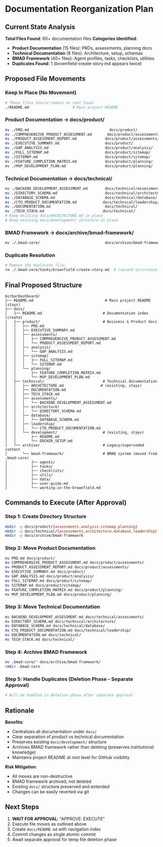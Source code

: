 # Documentation Reorganization Plan

## Current State Analysis

**Total Files Found**: 60+ documentation files
**Categories Identified**:
- **Product Documentation** (15 files): PRDs, assessments, planning docs
- **Technical Documentation** (8 files): Architecture, setup, schemas
- **BMAD Framework** (40+ files): Agent profiles, tasks, checklists, utilities
- **Duplicates Found**: 1 (brownfield-create-story.md appears twice)

## Proposed File Movements

### Keep In Place (No Movement)
```bash
# These files should remain at root level
./README.md                    # Main project README
```

### Product Documentation → docs/product/
```bash
mv ./PRD.md                                     docs/product/
mv ./COMPREHENSIVE_PRODUCT_ASSESSMENT.md       docs/product/assessments/
mv ./PRODUCT_ASSESSMENT_REPORT.md             docs/product/assessments/
mv ./EXECUTIVE_SUMMARY.md                     docs/product/
mv ./GAP_ANALYSIS.md                          docs/product/analysis/
mv ./FULL_SITEMAP.md                          docs/product/sitemap/
mv ./SITEMAP.md                               docs/product/sitemap/
mv ./FEATURE_COMPLETION_MATRIX.md             docs/product/planning/
mv ./MVP_DEVELOPMENT_PLAN.md                  docs/product/planning/
```

### Technical Documentation → docs/technical/
```bash
mv ./BACKEND_DEVELOPMENT_ASSESSMENT.md        docs/technical/assessments/
mv ./DIRECTORY_SCHEMA.md                      docs/technical/architecture/
mv ./DATABASE_SCHEMA.md                       docs/technical/database/
mv ./CTO_PRODUCT_DOCUMENTATION.md            docs/technical/leadership/
mv ./DOCUMENTATION.md                         docs/technical/
mv ./TECH_STACK.md                           docs/technical/
# Keep existing docs/ARCHITECTURE.md in place
# Keep existing docs/development/ structure in place
```

### BMAD Framework → docs/archive/bmad-framework/
```bash
mv ./.bmad-core/                              docs/archive/bmad-framework/
```

### Duplicate Resolution
```bash
# Remove the duplicate file:
rm ./.bmad-core/tasks/brownfield-create-story.md  # (second occurrence)
```

## Final Proposed Structure

```
AirbarDashboard/
├── README.md                                 # Main project README (stays)
├── docs/
│   ├── README.md                            # Documentation index (create)
│   ├── product/                             # Business & Product docs
│   │   ├── PRD.md
│   │   ├── EXECUTIVE_SUMMARY.md
│   │   ├── assessments/
│   │   │   ├── COMPREHENSIVE_PRODUCT_ASSESSMENT.md
│   │   │   └── PRODUCT_ASSESSMENT_REPORT.md
│   │   ├── analysis/
│   │   │   └── GAP_ANALYSIS.md
│   │   ├── sitemap/
│   │   │   ├── FULL_SITEMAP.md
│   │   │   └── SITEMAP.md
│   │   └── planning/
│   │       ├── FEATURE_COMPLETION_MATRIX.md
│   │       └── MVP_DEVELOPMENT_PLAN.md
│   ├── technical/                           # Technical documentation
│   │   ├── ARCHITECTURE.md                 # (existing, stays)
│   │   ├── DOCUMENTATION.md
│   │   ├── TECH_STACK.md
│   │   ├── assessments/
│   │   │   └── BACKEND_DEVELOPMENT_ASSESSMENT.md
│   │   ├── architecture/
│   │   │   └── DIRECTORY_SCHEMA.md
│   │   ├── database/
│   │   │   └── DATABASE_SCHEMA.md
│   │   ├── leadership/
│   │   │   └── CTO_PRODUCT_DOCUMENTATION.md
│   │   └── development/                     # (existing, stays)
│   │       ├── README.md
│   │       └── DOCKER_SETUP.md
│   └── archive/                             # Legacy/superseded content
│       └── bmad-framework/                  # BMAD system (moved from .bmad-core)
│           ├── agents/
│           ├── tasks/
│           ├── checklists/
│           ├── utils/
│           ├── data/
│           ├── user-guide.md
│           └── working-in-the-brownfield.md
```

## Commands to Execute (After Approval)

### Step 1: Create Directory Structure
```bash
mkdir -p docs/product/{assessments,analysis,sitemap,planning}
mkdir -p docs/technical/{assessments,architecture,database,leadership}
mkdir -p docs/archive/bmad-framework
```

### Step 2: Move Product Documentation
```bash
mv PRD.md docs/product/
mv COMPREHENSIVE_PRODUCT_ASSESSMENT.md docs/product/assessments/
mv PRODUCT_ASSESSMENT_REPORT.md docs/product/assessments/
mv EXECUTIVE_SUMMARY.md docs/product/
mv GAP_ANALYSIS.md docs/product/analysis/
mv FULL_SITEMAP.md docs/product/sitemap/
mv SITEMAP.md docs/product/sitemap/
mv FEATURE_COMPLETION_MATRIX.md docs/product/planning/
mv MVP_DEVELOPMENT_PLAN.md docs/product/planning/
```

### Step 3: Move Technical Documentation
```bash
mv BACKEND_DEVELOPMENT_ASSESSMENT.md docs/technical/assessments/
mv DIRECTORY_SCHEMA.md docs/technical/architecture/
mv DATABASE_SCHEMA.md docs/technical/database/
mv CTO_PRODUCT_DOCUMENTATION.md docs/technical/leadership/
mv DOCUMENTATION.md docs/technical/
mv TECH_STACK.md docs/technical/
```

### Step 4: Archive BMAD Framework
```bash
mv .bmad-core/* docs/archive/bmad-framework/
rmdir .bmad-core
```

### Step 5: Handle Duplicates (Deletion Phase - Separate Approval)
```bash
# Will be handled in deletion phase after separate approval
```

## Rationale

**Benefits**:
- Centralizes all documentation under `docs/`
- Clear separation of product vs technical documentation  
- Preserves existing `docs/development/` structure
- Archives BMAD framework rather than deleting (preserves institutional knowledge)
- Maintains project README at root level for GitHub visibility

**Risk Mitigation**:
- All moves are non-destructive
- BMAD framework archived, not deleted
- Existing `docs/` structure preserved and extended
- Changes can be easily reverted via git

## Next Steps

1. **WAIT FOR APPROVAL**: "APPROVE: EXECUTE"
2. Execute file moves as outlined above
3. Create `docs/README.md` with navigation index
4. Commit changes as single atomic commit
5. Await separate approval for temp file deletion phase